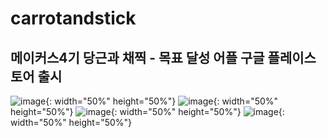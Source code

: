 # carrotandstick
## 메이커스4기 당근과 채찍 - 목표 달성 어플 구글 플레이스토어 출시 

![image](https://user-images.githubusercontent.com/60100786/114195932-df40c580-998b-11eb-806d-4a68a2238faf.png){: width="50%" height="50%"}
![image](https://user-images.githubusercontent.com/60100786/114196204-1f07ad00-998c-11eb-97e8-1f51b2603866.png){: width="50%" height="50%"}
![image](https://user-images.githubusercontent.com/60100786/114196266-2af36f00-998c-11eb-85cd-5c4dfc3b5ae2.png){: width="50%" height="50%"}
![image](https://user-images.githubusercontent.com/60100786/114196325-38a8f480-998c-11eb-906d-2a465bee2ea1.png){: width="50%" height="50%"}
